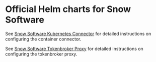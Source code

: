 # Official Helm charts for Snow Software

See [Snow Software Kubernetes Connector](charts/snowsoftware-connector-k8s/README.md) for detailed instructions on configuring the container connector.

See [Snow Software Tokenbroker Proxy](charts/snowsoftware-tokenbroker-proxy/README.md) for detailed instructions on configuring the tokenbroker proxy.